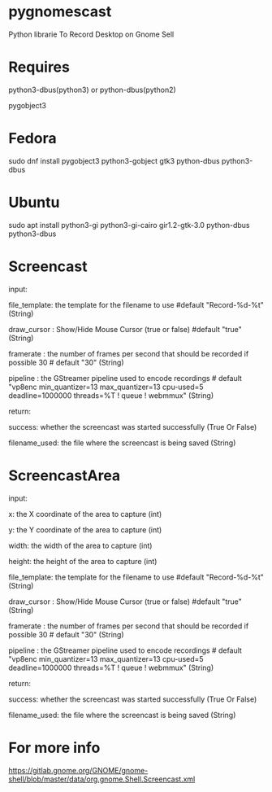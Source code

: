 # pygnomescast
Python librarie To Record Desktop on Gnome Sell

# Requires
python3-dbus(python3) or python-dbus(python2)

pygobject3


# Fedora

sudo dnf install pygobject3 python3-gobject gtk3 python-dbus python3-dbus

# Ubuntu
sudo apt install python3-gi python3-gi-cairo gir1.2-gtk-3.0 python-dbus python3-dbus


# Screencast

input:

file_template: the template for the filename to use  #default "Record-%d-%t" (String)

draw_cursor : Show/Hide Mouse Cursor (true or false) #default "true" (String)

framerate   : the number of frames per second that should be recorded if possible 30  # default "30" (String)

pipeline    : the GStreamer pipeline used to encode recordings   # default "vp8enc min_quantizer=13 max_quantizer=13 cpu-used=5 deadline=1000000 threads=%T ! queue ! webmmux" (String)

return:

success: whether the screencast was started successfully (True Or False)

filename_used: the file where the screencast is being saved (String)



# ScreencastArea

input:

x: the X coordinate of the area to capture (int)

y: the Y coordinate of the area to capture (int)

width: the width of the area to capture    (int)

height: the height of the area to capture  (int)

file_template: the template for the filename to use  #default "Record-%d-%t" (String)

draw_cursor : Show/Hide Mouse Cursor (true or false) #default "true" (String)

framerate   : the number of frames per second that should be recorded if possible 30 # default "30" (String)

pipeline    : the GStreamer pipeline used to encode recordings   # default "vp8enc min_quantizer=13 max_quantizer=13 cpu-used=5 deadline=1000000 threads=%T ! queue ! webmmux" (String)

return:

success: whether the screencast was started successfully (True Or False)

filename_used: the file where the screencast is being saved (String)


# For more info

https://gitlab.gnome.org/GNOME/gnome-shell/blob/master/data/org.gnome.Shell.Screencast.xml
